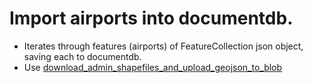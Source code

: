 # Import airports into documentdb.
- Iterates through features (airports) of FeatureCollection json object, saving each to documentdb.
- Use [download_admin_shapefiles_and_upload_geojson_to_blob](https://github.com/unicef/download_admin_shapefiles_and_upload_geojson_to_blob) 
